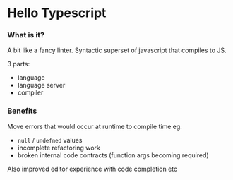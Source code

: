 # Hello Typescript

### What is it?

A bit like a fancy linter. Syntactic superset of javascript that compiles to JS.

3 parts:

- language
- language server
- compiler

### Benefits

Move errors that would occur at runtime to compile time eg:

- `null` / `undefned` values
- incomplete refactoring work
- broken internal code contracts (function args becoming required)

Also improved editor experience with code completion etc
